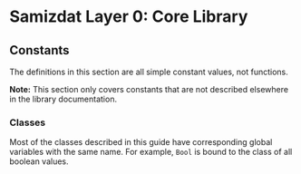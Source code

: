 Samizdat Layer 0: Core Library
==============================

Constants
---------

The definitions in this section are all simple constant values, not
functions.

**Note:** This section only covers constants that are not described
elsewhere in the library documentation.

### Classes

Most of the classes described in this guide have corresponding global
variables with the same name. For example, `Bool` is bound to the class of
all boolean values.
